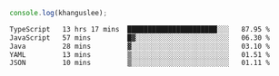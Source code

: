```js
console.log(khanguslee);
```

<!--START_SECTION:waka-->

```txt
TypeScript   13 hrs 17 mins  ██████████████████████░░░   87.95 %
JavaScript   57 mins         █▓░░░░░░░░░░░░░░░░░░░░░░░   06.30 %
Java         28 mins         ▓░░░░░░░░░░░░░░░░░░░░░░░░   03.10 %
YAML         13 mins         ▒░░░░░░░░░░░░░░░░░░░░░░░░   01.51 %
JSON         10 mins         ▒░░░░░░░░░░░░░░░░░░░░░░░░   01.11 %
```

<!--END_SECTION:waka-->

<!--
**khanguslee/khanguslee** is a ✨ _special_ ✨ repository because its `README.md` (this file) appears on your GitHub profile.

Here are some ideas to get you started:

- 🔭 I’m currently working on ...
- 🌱 I’m currently learning ...
- 👯 I’m looking to collaborate on ...
- 🤔 I’m looking for help with ...
- 💬 Ask me about ...
- 📫 How to reach me: ...
- 😄 Pronouns: ...
- ⚡ Fun fact: ...
-->
